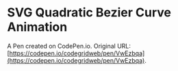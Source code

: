 # SVG Quadratic Bezier Curve Animation

A Pen created on CodePen.io. Original URL: [https://codepen.io/codegridweb/pen/VwEzbqa](https://codepen.io/codegridweb/pen/VwEzbqa).

